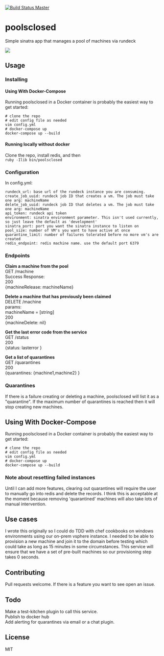 [![Build Status Master](https://travis-ci.org/chrisevett/poolsclosed.svg?branch=master)](https://travis-ci.org/chef/chef)
# poolsclosed
Simple sinatra app that manages a pool of machines via rundeck

![](http://i.imgur.com/H4hb6dG.jpg)

## Usage

### Installing

#### Using With Docker-Compose
Running poolsclosed in a Docker container is probably the easiest way to get started:
```
# clone the repo
# edit config file as needed
vim config.yml
# docker-compose up 
docker-compose up --build
```

#### Running locally without docker
Clone the repo, install redis, and then  
```ruby -Ilib bin/poolsclosed``` 

### Configuration
In config.yml:   
```   
rundeck_url: base url of the rundeck instance you are consuming.      
create_job_uuid: rundeck job ID that creates a vm. The job must take one arg: machineName
delete_job_uuid: rundeck job ID that deletes a vm. The job must take one arg: machineName 
api_token: rundeck api token
environment: sinatra environment parameter. This isn't used currently, so just leave the default as 'development'
sinatra_port: port you want the sinatra instance to listen on 
pool_size: number of VM's you want to have active at once
quarantine_limit: number of failures tolerated before no more vm's are created
redis_endpoint: redis machine name. use the default port 6379 
```    
      
### Endpoints

**Claim a machine from the pool**  
GET /machine  
Success Response:  
200  
{machineRelease: machineName}    

**Delete a machine that has previously been claimed**  
DELETE /machine  
params:   
machineName = [string]  
200  
{machineDelete: nil}  

**Get the last error code from the service**  
GET /status  
200  
{status: lasterror }  

**Get a list of quarantines**  
GET /quarantines  
200  
{quarantines: {machine1,machine2} }  

### Quarantines
If there is a failure creating or deleting a machine, poolsclosed will list it as a "quarantine". If the maximum number of quarantines is reached then it will stop creating new machines.   

## Using With Docker-Compose
Running poolsclosed in a Docker container is probably the easiest way to get started:
```
# clone the repo
# edit config file as needed
vim config.yml
# docker-compose up 
docker-compose up --build
```

### Note about resetting failed instances 
Until I can add more features, clearing out quarantines will require the user to manually go into redis and delete the records. I think this is acceptable at the moment because removing 'quarantined' machines will also take lots of manual intervention.   

## Use cases

I wrote this originally so I could do TDD with chef cookbooks on windows environments using our on-prem vsphere instance. I needed to be able to provision a new machine and join it to the domain before testing which could take as long as 15 minutes in some circumstances. This service will ensure that we have a set of pre-built machines so our provisioning step takes 0 seconds.   

## Contributing
Pull requests welcome. If there is a feature you want to see open an issue.  

## Todo 
Make a test-kitchen plugin to call this service.  
Publish to docker hub  
Add alerting for quarantines via email or a chat plugin.    

## License
MIT  
 

